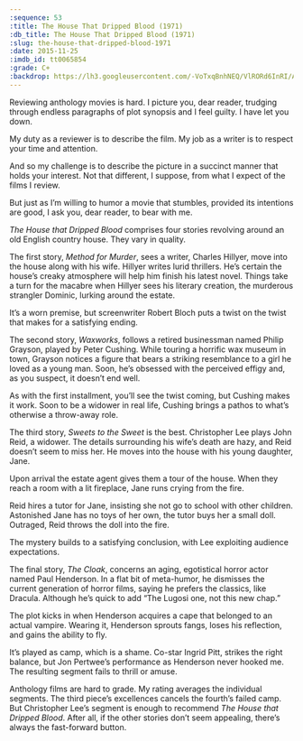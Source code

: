 ```yaml
---
:sequence: 53
:title: The House That Dripped Blood (1971)
:db_title: The House That Dripped Blood (1971)
:slug: the-house-that-dripped-blood-1971
:date: 2015-11-25
:imdb_id: tt0065854
:grade: C+
:backdrop: https://lh3.googleusercontent.com/-VoTxqBnhNEQ/VlRORd6InRI/AAAAAAAADEg/5f5u9KnFYGQ/w1000-Ic42-rj/the-house-that-drippped-blood-1971.png
---
```


Reviewing anthology movies is hard. I picture you, dear reader, trudging through endless paragraphs of plot synopsis and I feel guilty. I have let you down.

My duty as a reviewer is to describe the film. My job as a writer is to respect your time and attention.

And so my challenge is to describe the picture in a succinct manner that holds your interest. Not that different, I suppose, from what I expect of the films I review.

But just as I’m willing to humor a movie that stumbles, provided its intentions are good, I ask you, dear reader, to bear with me.

_The House that Dripped Blood_ comprises four stories revolving around an old English country house. They vary in quality.

The first story, _Method for Murder_, sees a writer, Charles Hillyer, move into the house along with his wife. Hillyer writes lurid thrillers. He’s certain the house’s creaky atmosphere will help him finish his latest novel. Things take a turn for the macabre when Hillyer sees his literary creation, the murderous strangler Dominic, lurking around the estate.

It’s a worn premise, but screenwriter Robert Bloch puts a twist on the twist that makes for a satisfying ending.

The second story, _Waxworks_, follows a retired businessman named Philip Grayson, played by Peter Cushing. While touring a horrific wax museum in town, Grayson notices a figure that bears a striking resemblance to a girl he loved as a young man. Soon, he’s obsessed with the perceived effigy and, as you suspect, it doesn’t end well.

As with the first installment, you’ll see the twist coming, but Cushing makes it work. Soon to be a widower in real life, Cushing brings a pathos to what’s otherwise a throw-away role.

The third story, _Sweets to the Sweet_ is the best. Christopher Lee plays John Reid, a widower. The details surrounding his wife’s death are hazy, and Reid doesn’t seem to miss her. He moves into the house with his young daughter, Jane.

Upon arrival the estate agent gives them a tour of the house. When they reach a room with a lit fireplace, Jane runs crying from the fire.

Reid hires a tutor for Jane, insisting she not go to school with other children. Astonished Jane has no toys of her own, the tutor buys her a small doll. Outraged, Reid throws the doll into the fire.

The mystery builds to a satisfying conclusion, with Lee exploiting audience expectations.

The final story, _The Cloak_, concerns an aging, egotistical horror actor named Paul Henderson. In a flat bit of meta-humor, he dismisses the current generation of horror films, saying he prefers the classics, like Dracula. Although he’s quick to add “The Lugosi one, not this new chap.”

The plot kicks in when Henderson acquires a cape that belonged to an actual vampire. Wearing it, Henderson sprouts fangs, loses his reflection, and gains the ability to fly.

It’s played as camp, which is a shame. Co-star Ingrid Pitt, strikes the right balance, but Jon Pertwee’s performance as Henderson never hooked me. The resulting segment fails to thrill or amuse.

Anthology films are hard to grade. My rating averages the individual segments. The third piece’s excellences cancels the fourth’s failed camp. But Christopher Lee’s segment is enough to recommend _The House that Dripped Blood_. After all, if the other stories don’t seem appealing, there’s always the fast-forward button.
